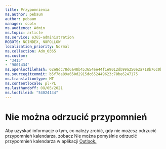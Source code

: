 ```yaml
---
title: Przypomnienia
ms.author: pebaum
author: pebaum
manager: scotv
ms.audience: Admin
ms.topic: article
ms.service: o365-administration
ROBOTS: NOINDEX, NOFOLLOW
localization_priority: Normal
ms.collection: Adm_O365
ms.custom:
- "3415"
- "9001434"
ms.openlocfilehash: 62e8dc78d6a48b453654ee44f1e9012db99a250e2a718b76c0b9e966a04cace4
ms.sourcegitcommit: b5f7da89a650d2915dc652449623c78be6247175
ms.translationtype: MT
ms.contentlocale: pl-PL
ms.lasthandoff: 08/05/2021
ms.locfileid: "54024144"
---
```

# <a name="cannot-dismiss-reminders"></a>Nie można odrzucić przypomnień

Aby uzyskać informacje o tym, co należy zrobić, gdy nie możesz odrzucić przypomnień kalendarza, zobacz Nie można pomyślnie odrzucić przypomnień kalendarza w aplikacji [Outlook.](https://docs.microsoft.com/exchange/troubleshoot/calendar-reminders/cannot-dismiss-outlook-calendar-reminders)

